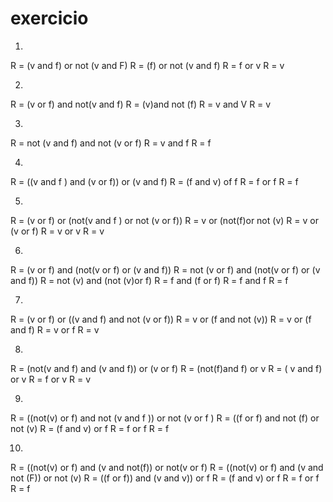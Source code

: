 # exercicio

1.
R = (v and f) or not (v and F)
R = (f) or not (v and f)
R = f or v
R = v

2.
R = (v or f) and not(v and f)
R = (v)and not (f)
R = v and V
R = v

3.
R = not (v and f) and not (v or f)
R = v and f
R = f

4.
R = ((v and f ) and (v or f)) or (v and f)
R = (f and v) of f
R = f or f 
R = f

5.
R = (v or f) or (not(v and f ) or not (v or f))
R = v or (not(f)or not (v)
R = v or (v or f)
R = v or v
R = v

6.
R = (v or f) and (not(v or f) or (v and f))
R = not (v or f) and (not(v or f) or (v and f))
R = not (v) and (not (v)or f)
R = f and (f or f)
R = f and f
R = f

7.
R = (v or f) or ((v and f) and not (v or f))
R = v or (f and not (v))
R = v or (f and f)
R = v or f
R = v

8.
R = (not(v and f) and (v and f)) or (v or f)
R = (not(f)and f) or v
R = ( v and f) or v
R = f or v 
R = v 

9.
R = ((not(v) or f) and not (v and f )) or not (v or f )
R = ((f or f) and not (f) or not (v)
R = (f and v) or f
R = f or f
R = f

10.
R = ((not(v) or f) and (v and not(f)) or not(v or f)
R = ((not(v) or f) and (v and not (F)) or not (v)
R = ((f or f)) and (v and v)) or f
R = (f and v) or f
R = f or f
R = f